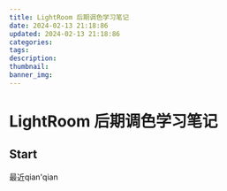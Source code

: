 ```yaml
---
title: LightRoom 后期调色学习笔记
date: 2024-02-13 21:18:86
updated: 2024-02-13 21:18:86
categories: 
tags: 
description: 
thumbnail: 
banner_img:
---
```


# LightRoom 后期调色学习笔记

## Start

最近qian'qian


